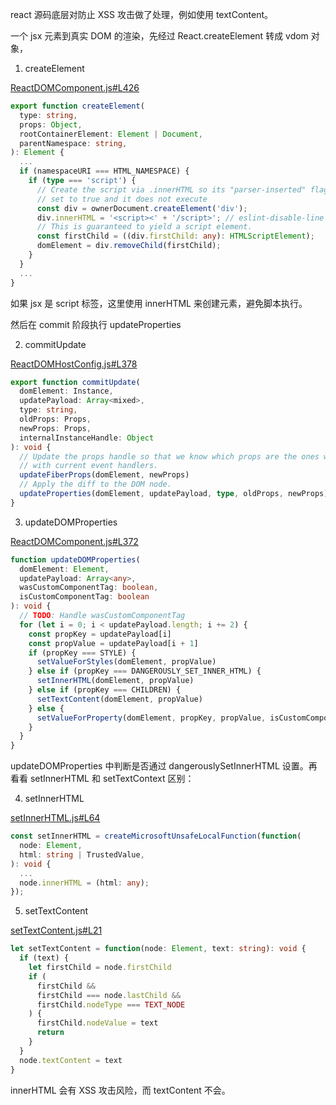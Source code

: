 react 源码底层对防止 XSS 攻击做了处理，例如使用 textContent。

一个 jsx 元素到真实 DOM 的渲染，先经过 React.createElement 转成 vdom 对象，

1. createElement

[ReactDOMComponent.js#L426](https://github.com/facebook/react/blob/master/packages/react-dom/src/client/ReactDOMComponent.js#L426)

```ts
export function createElement(
  type: string,
  props: Object,
  rootContainerElement: Element | Document,
  parentNamespace: string,
): Element {
  ...
  if (namespaceURI === HTML_NAMESPACE) {
    if (type === 'script') {
      // Create the script via .innerHTML so its "parser-inserted" flag is
      // set to true and it does not execute
      const div = ownerDocument.createElement('div');
      div.innerHTML = '<script><' + '/script>'; // eslint-disable-line
      // This is guaranteed to yield a script element.
      const firstChild = ((div.firstChild: any): HTMLScriptElement);
      domElement = div.removeChild(firstChild);
    }
  }
  ...
}
```

如果 jsx 是 script 标签，这里使用 innerHTML 来创建元素，避免脚本执行。

然后在 commit 阶段执行 updateProperties

2. commitUpdate

[ReactDOMHostConfig.js#L378](https://github.com/facebook/react/blob/master/packages/react-dom/src/client/ReactDOMHostConfig.js#L378)

```ts
export function commitUpdate(
  domElement: Instance,
  updatePayload: Array<mixed>,
  type: string,
  oldProps: Props,
  newProps: Props,
  internalInstanceHandle: Object
): void {
  // Update the props handle so that we know which props are the ones with
  // with current event handlers.
  updateFiberProps(domElement, newProps)
  // Apply the diff to the DOM node.
  updateProperties(domElement, updatePayload, type, oldProps, newProps)
}
```

3. updateDOMProperties

[ReactDOMComponent.js#L372](https://github.com/facebook/react/blob/master/packages/react-dom/src/client/ReactDOMComponent.js#L372)

```ts
function updateDOMProperties(
  domElement: Element,
  updatePayload: Array<any>,
  wasCustomComponentTag: boolean,
  isCustomComponentTag: boolean
): void {
  // TODO: Handle wasCustomComponentTag
  for (let i = 0; i < updatePayload.length; i += 2) {
    const propKey = updatePayload[i]
    const propValue = updatePayload[i + 1]
    if (propKey === STYLE) {
      setValueForStyles(domElement, propValue)
    } else if (propKey === DANGEROUSLY_SET_INNER_HTML) {
      setInnerHTML(domElement, propValue)
    } else if (propKey === CHILDREN) {
      setTextContent(domElement, propValue)
    } else {
      setValueForProperty(domElement, propKey, propValue, isCustomComponentTag)
    }
  }
}
```

updateDOMProperties 中判断是否通过 dangerouslySetInnerHTML 设置。再看看 setInnerHTML 和 setTextContext 区别：

4. setInnerHTML

[setInnerHTML.js#L64](https://github.com/facebook/react/blob/master/packages/react-dom/src/client/setInnerHTML.js#L64)

```ts
const setInnerHTML = createMicrosoftUnsafeLocalFunction(function(
  node: Element,
  html: string | TrustedValue,
): void {
  ...
  node.innerHTML = (html: any);
});
```

5. setTextContent

[setTextContent.js#L21](https://github.com/facebook/react/blob/master/packages/react-dom/src/client/setTextContent.js#L21)

```ts
let setTextContent = function(node: Element, text: string): void {
  if (text) {
    let firstChild = node.firstChild
    if (
      firstChild &&
      firstChild === node.lastChild &&
      firstChild.nodeType === TEXT_NODE
    ) {
      firstChild.nodeValue = text
      return
    }
  }
  node.textContent = text
}
```

innerHTML 会有 XSS 攻击风险，而 textContent 不会。

